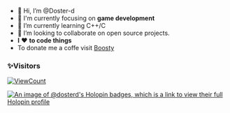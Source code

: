 - 👋 Hi, I’m @Doster-d
- 👀 I'm currently focusing on **game development**
- 🌱 I’m currently learning C++/C
- 💞️ I’m looking to collaborate on open source projects.
- **I** ❤️ **to code things**
- To donate me a coffe visit [Boosty](https://boosty.to/dosterd)

### ✨Visitors
[![ViewCount](https://views.whatilearened.today/views/github/Doster-d/ismlhbb.svg?cache=remove)](#)

[![An image of @dosterd's Holopin badges, which is a link to view their full Holopin profile](https://holopin.me/dosterd)](https://holopin.io/@dosterd)

<!---
Doster-d/Doster-d is a ✨ special ✨ repository because its `README.md` (this file) appears on your GitHub profile.
You can click the Preview link to take a look at your changes.
--->
